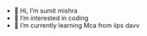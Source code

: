- 👋 Hi, I’m sumit mishra
- 👀 I’m interested in coding
- 🌱 I’m currently learning Mca from iips davv
  

<!---
sumitmishra9340/sumitmishra9340 is a ✨ special ✨ repository because its `README.md` (this file) appears on your GitHub profile.
You can click the Preview link to take a look at your changes.
--->
